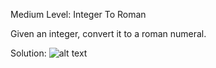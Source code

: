Medium Level: Integer To Roman

Given an integer, convert it to a roman numeral.

Solution:
![alt text](https://raw.githubusercontent.com/calebe-bertoluci/LeetCode/IntegerToRoman/solution.png)
